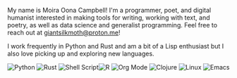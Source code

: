 My name is Moira Oona Campbell! I'm a programmer, poet, and digital humanist interested in making tools for writing, working with text, and poetry, as well as data science and generalist programming. Feel free to reach out at giantsilkmoth@proton.me!

I work frequently in Python and Rust and am a bit of a Lisp enthusiast but I also love picking up and exploring new languages.

![Python](https://img.shields.io/badge/python-3670A0?style=for-the-badge&logo=python&logoColor=ffdd54) ![Rust](https://img.shields.io/badge/rust-%23000000.svg?style=for-the-badge&logo=rust&logoColor=white) ![Shell Script](https://img.shields.io/badge/shell_script-%23121011.svg?style=for-the-badge&logo=gnu-bash&logoColor=white)![R](https://img.shields.io/badge/r-%23276DC3.svg?style=for-the-badge&logo=r&logoColor=white)
![Org Mode](https://img.shields.io/badge/orgmode-%2377AA99.svg?style=for-the-badge&logo=org&logoColor=white) ![Clojure](https://img.shields.io/badge/Clojure-%23Clojure.svg?style=for-the-badge&logo=Clojure&logoColor=Clojure) ![Linux](https://img.shields.io/badge/Linux-FCC624?style=for-the-badge&logo=linux&logoColor=black) ![Emacs](https://img.shields.io/badge/Emacs-%237F5AB6.svg?&style=for-the-badge&logo=gnu-emacs&logoColor=white)

<!---
VivRibbon/VivRibbon is a ✨ special ✨ repository because its `README.md` (this file) appears on your GitHub profile.
You can click the Preview link to take a look at your changes.
--->
